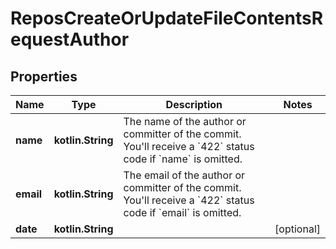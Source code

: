 
# ReposCreateOrUpdateFileContentsRequestAuthor

## Properties
Name | Type | Description | Notes
------------ | ------------- | ------------- | -------------
**name** | **kotlin.String** | The name of the author or committer of the commit. You&#39;ll receive a &#x60;422&#x60; status code if &#x60;name&#x60; is omitted. | 
**email** | **kotlin.String** | The email of the author or committer of the commit. You&#39;ll receive a &#x60;422&#x60; status code if &#x60;email&#x60; is omitted. | 
**date** | **kotlin.String** |  |  [optional]




